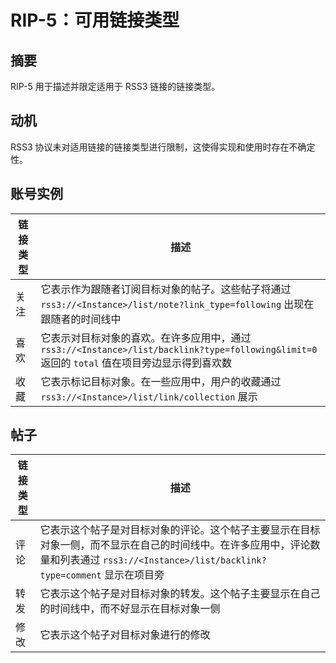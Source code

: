 # RIP-5：可用链接类型

## 摘要

RIP-5 用于描述并限定适用于 RSS3 链接的链接类型。

## 动机

RSS3 协议未对适用链接的链接类型进行限制，这使得实现和使用时存在不确定性。

## 账号实例

| 链接类型 | 描述 |
| -- | -- |
| 关注 | 它表示作为跟随者订阅目标对象的帖子。这些帖子将通过 `rss3://<Instance>/list/note?link_type=following` 出现在跟随者的时间线中 |
| 喜欢 | 它表示对目标对象的喜欢。在许多应用中，通过 `rss3://<Instance>/list/backlink?type=following&limit=0` 返回的 `total` 值在项目旁边显示得到喜欢数 |
| 收藏 | 它表示标记目标对象。在一些应用中，用户的收藏通过 `rss3://<Instance>/list/link/collection` 展示 |

## 帖子

| 链接类型 | 描述 |
| -- | -- |
| 评论 | 它表示这个帖子是对目标对象的评论。这个帖子主要显示在目标对象一侧，而不显示在自己的时间线中。在许多应用中，评论数量和列表通过 `rss3://<Instance>/list/backlink?type=comment` 显示在项目旁 |
| 转发 | 它表示这个帖子是对目标对象的转发。这个帖子主要显示在自己的时间线中，而不好显示在目标对象一侧 |
| 修改 | 它表示这个帖子对目标对象进行的修改 |
